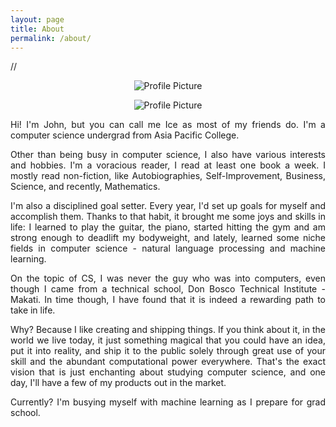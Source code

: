```yaml
---
layout: page
title: About
permalink: /about/
---
```

//<center><img src="{{ site.baseurl }}/assets/images/johnamata.jpg" title="Profile Picture"></center> 
<center><img src="https://avatars2.githubusercontent.com/u/12871105?v=4&s=460" title="Profile Picture"></center> 

<p align="justify">Hi! I'm John, but you can call me Ice as most of my friends do. I'm a computer science undergrad from Asia Pacific College. </p>								
<p align="justify">Other than being busy in computer science, I also have various interests and hobbies. I'm a voracious reader, I read at least one book a week. I mostly read non-fiction, like Autobiographies, Self-Improvement, Business, Science, and recently, Mathematics. </p>
<p align="justify">I'm also a disciplined goal setter. Every year, I'd set up goals for myself and accomplish them. Thanks to that habit, it brought me some joys and skills in life: I learned to play the guitar, the piano, started hitting the gym and am strong enough to deadlift my bodyweight, and lately, learned some niche fields in computer science - natural language processing and machine learning.</p>
<p align="justify">On the topic of CS, I was never the guy who was into computers, even though I came from a technical school, Don Bosco Technical Institute - Makati. In time though, I have found that it is indeed a rewarding path to take in life. </p> 
<p align="justify">Why? Because I like creating and shipping things. If you think about it, in the world we live today, it just something magical that you could have an idea, put it into reality, and ship it to the public solely through great use of your skill and the abundant computational power everywhere. That's the exact vision that is just enchanting about studying computer science, and one day, I'll have a few of my products out in the market.</p>
<p align="justify">Currently? I'm busying myself with machine learning as I prepare for grad school. </p>
